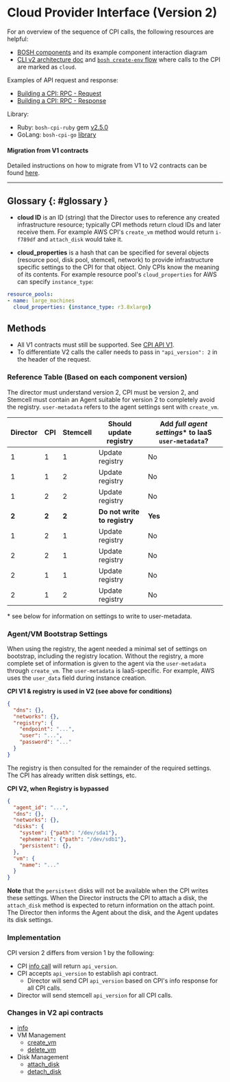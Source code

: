 # Cloud Provider Interface (Version 2)

For an overview of the sequence of CPI calls, the following resources are helpful:

- [BOSH components](bosh-components.md) and its example component interaction diagram
- [CLI v2 architecture doc](https://github.com/cloudfoundry/bosh-cli/blob/master/docs/architecture.md#deploy-command-flow) and [`bosh create-env` flow](https://github.com/cloudfoundry/bosh-init/blob/master/docs/init-cli-flow.png) where calls to the CPI are marked as `cloud`.

Examples of API request and response:

- [Building a CPI: RPC - Request](https://bosh.io/docs/build-cpi.html#request)
- [Building a CPI: RPC - Response](https://bosh.io/docs/build-cpi.html#response)


Library:

- Ruby: `bosh-cpi-ruby` gem [v2.5.0](https://github.com/cloudfoundry/bosh-cpi-ruby/releases/tag/v2.5.0)
- GoLang: `bosh-cpi-go` [library](https://github.com/cppforlife/bosh-cpi-go)

#### Migration from V1 contracts

Detailed instructions on how to migrate from V1 to V2 contracts can be found [here](v2-migration-guide.md).

---

## Glossary {: #glossary }

- **cloud ID** is an ID (string) that the Director uses to reference any created infrastructure resource; typically CPI methods return cloud IDs and later receive them. For example AWS CPI's `create_vm` method would return `i-f789df` and `attach_disk` would take it.

- **cloud_properties** is a hash that can be specified for several objects (resource pool, disk pool, stemcell, network) to provide infrastructure specific settings to the CPI for that object. Only CPIs know the meaning of its contents. For example resource pool's `cloud_properties` for AWS can specify `instance_type`:

```yaml
resource_pools:
- name: large_machines
  cloud_properties: {instance_type: r3.8xlarge}
```

## Methods

- All V1 contracts must still be supported. See [CPI API V1](cpi-api-v1.md).
- To differentiate V2 calls the caller needs to pass in `"api_version": 2` in the header of the request.

### Reference Table (Based on each component version)

The director must understand version 2, CPI must be version 2, and Stemcell must contain an Agent suitable for version 2 to completely avoid the registry. `user-metadata` refers to the agent settings sent with `create_vm`.

| Director | CPI | Stemcell  | Should update registry   | Add *full agent settings** to IaaS `user-metadata`?   |
|----------|-----|-----------|----------------------|---|
| 1  | 1  | 1  | Update registry | No |
| 1  | 1  | 2  | Update registry | No |
| 1  | 2  | 2  | Update registry | No |
| **2**  | **2**  | **2**  | **Do not write to registry** | **Yes** |
| 1  | 2  | 1  | Update registry | No |
| 2  | 2  | 1  | Update registry | No |
| 2  | 1  | 1  | Update registry | No |
| 2  | 1  | 2  | Update registry | No |

\* see below for information on settings to write to user-metadata.

### Agent/VM Bootstrap Settings

When using the registry, the agent needed a minimal set of settings on bootstrap, including the registry location. Without the registry, a more complete set of information is given to the agent via the `user-metadata` through `create_vm`. The `user-metadata` is IaaS-specific. For example, AWS uses the `user_data` field during instance creation.

**CPI V1 & registry is used in V2 (see above for conditions)**
```json
{
  "dns": {},
  "networks": {},
  "registry": {
    "endpoint": "...",
    "user": "...",
    "password": "..."
  }
}
```
The registry is then consulted for the remainder of the required settings. The CPI has already written disk settings, etc.

**CPI V2, when Registry is bypassed**
```json
{
  "agent_id": "...",
  "dns": {},
  "networks": {},
  "disks": {
    "system": {"path": "/dev/sda1"},
    "ephemeral": {"path": "/dev/sdb1"},
    "persistent": {},
  },
  "vm": {
    "name": "..."
  }
}
```
**Note** that the `persistent` disks will not be available when the CPI writes these settings. When the Director instructs the CPI to attach a disk, the `attach_disk` method is expected to return information on the attach point. The Director then informs the Agent about the disk, and the Agent updates its disk settings.


### Implementation

CPI version 2 differs from version 1 by the following:
- CPI [info call](cpi-api-v2-method/info.md) will return `api_version`.
- CPI accepts `api_version` to establish api contract.
  - Director will send CPI `api_version` based on CPI's info response for all CPI calls.
- Director will send stemcell `api_version` for all CPI calls.

### Changes in V2 api contracts

 * [info](cpi-api-v2-method/info.md)
 * VM Management
    * [create_vm](cpi-api-v2-method/create-vm.md)
    * [delete_vm](cpi-api-v2-method/delete-vm.md)
 * Disk Management
    * [attach_disk](cpi-api-v2-method/attach-disk.md)
    * [detach_disk](cpi-api-v2-method/detach-disk.md)
